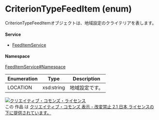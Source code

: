 

# CriterionTypeFeedItem (enum)

CriterionTypeFeedItemオブジェクトは、地域設定のクライテリアを表します。

#### Service

+ [FeedItemService](../../services/FeedItemService.md)

#### Namespace

[FeedItemService#Namespace](../../services/FeedItemService.md#namespace)

| Enumeration  |       Type       |          Description          |
| ------------ | ---------------- | ----------------------------- |
| LOCATION | xsd:string | 地域設定です。 |

<a rel="license" href="http://creativecommons.org/licenses/by-nd/2.1/jp/"><img alt="クリエイティブ・コモンズ・ライセンス" style="border-width:0" src="https://i.creativecommons.org/l/by-nd/2.1/jp/88x31.png" /></a><br />この 作品 は <a rel="license" href="http://creativecommons.org/licenses/by-nd/2.1/jp/">クリエイティブ・コモンズ 表示 - 改変禁止 2.1 日本 ライセンスの下に提供されています。</a>
